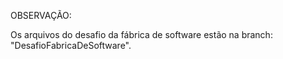 OBSERVAÇÃO:

Os arquivos do desafio da fábrica de software estão na branch: "DesafioFabricaDeSoftware".
